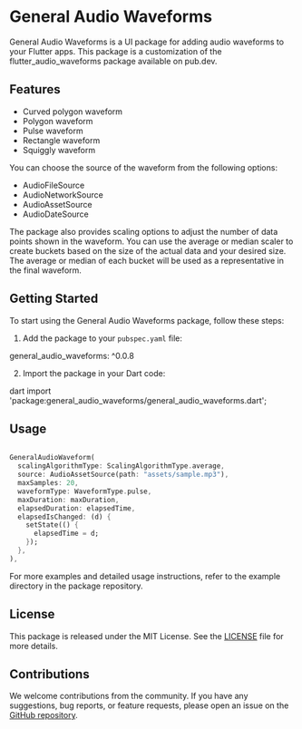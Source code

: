 # General Audio Waveforms

General Audio Waveforms is a UI package for adding audio waveforms to your Flutter apps. This package is a customization of the flutter_audio_waveforms package available on pub.dev.

## Features

- Curved polygon waveform
- Polygon waveform
- Pulse waveform
- Rectangle waveform
- Squiggly waveform

You can choose the source of the waveform from the following options:

- AudioFileSource
- AudioNetworkSource
- AudioAssetSource
- AudioDateSource

The package also provides scaling options to adjust the number of data points shown in the waveform. You can use the average or median scaler to create buckets based on the size of the actual data and your desired size. The average or median of each bucket will be used as a representative in the final waveform.

## Getting Started

To start using the General Audio Waveforms package, follow these steps:

1. Add the package to your `pubspec.yaml` file:

  general_audio_waveforms: ^0.0.8


2. Import the package in your Dart code:

  dart import 'package:general_audio_waveforms/general_audio_waveforms.dart';


## Usage

```dart

GeneralAudioWaveform(
  scalingAlgorithmType: ScalingAlgorithmType.average,
  source: AudioAssetSource(path: "assets/sample.mp3"),
  maxSamples: 20,
  waveformType: WaveformType.pulse,
  maxDuration: maxDuration,
  elapsedDuration: elapsedTime,
  elapsedIsChanged: (d) {
    setState(() {
      elapsedTime = d;
    });
  },
),

```
For more examples and detailed usage instructions, refer to the example directory in the package repository.


## License

This package is released under the MIT License. See the [LICENSE](https://github.com/your-package-repo/LICENSE) file for more details.

## Contributions

We welcome contributions from the community. If you have any suggestions, bug reports, or feature requests, please open an issue on the [GitHub repository](https://github.com/your-package-repo).

